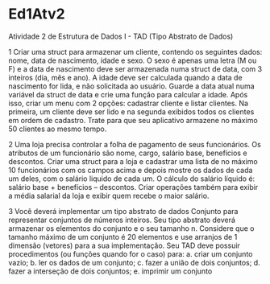 # Ed1Atv2
Atividade 2 de Estrutura de Dados I - TAD (Tipo Abstrato de Dados)

1
Criar uma struct para armazenar um cliente, contendo os seguintes dados: nome, data de nascimento, idade e sexo. O sexo é apenas uma letra (M ou F) e a data de nascimento deve ser armazenada numa struct de data, com 3 inteiros (dia, mês e ano). A idade deve ser calculada quando a data de nascimento for lida, e não solicitada ao usuário. Guarde a data atual numa variável da struct de data e crie uma função para calcular a idade.
Após isso, criar um menu com 2 opções: cadastrar cliente e listar clientes. Na primeira, um cliente deve ser lido e na segunda exibidos todos os clientes em ordem de cadastro.
Trate para que seu aplicativo armazene no máximo 50 clientes ao mesmo tempo.

2
Uma loja precisa controlar a folha de pagamento de seus funcionários. Os atributos de um funcionário são nome, cargo, salário base, benefícios e descontos.
Criar uma struct para a loja e cadastrar uma lista de no máximo 10 funcionários com os campos acima e depois mostre os dados de cada um deles, com o salário liquido de cada um. O cálculo do salário líquido é: salário base + benefícios – descontos.
Criar operações também para exibir a média salarial da loja e exibir quem recebe o maior salário.

3
Você deverá implementar um tipo abstrato de dados Conjunto para representar conjuntos de números inteiros. Seu tipo abstrato deverá armazenar os elementos do conjunto e o seu tamanho n. Considere que o tamanho máximo de um conjunto é 20 elementos e use arranjos de 1 dimensão (vetores) para a sua implementação. Seu TAD deve possuir procedimentos (ou funções quando for o caso) para:
a. criar um conjunto vazio;
b. ler os dados de um conjunto;
c. fazer a união de dois conjuntos;
d. fazer a interseção de dois conjuntos;
e. imprimir um conjunto
